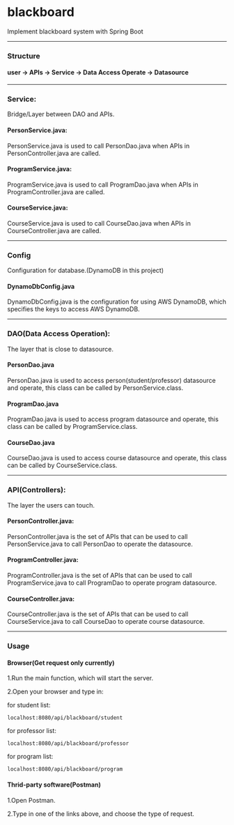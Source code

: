 # blackboard
Implement blackboard system with Spring Boot

---
### Structure
#### user -> APIs -> Service -> Data Access Operate -> Datasource

---
### Service: 
Bridge/Layer between DAO and APIs.
#### PersonService.java:
PersonService.java is used to call PersonDao.java when APIs in PersonController.java are called.

#### ProgramService.java:
ProgramService.java is used to call ProgramDao.java when APIs in ProgramController.java are called.

#### CourseService.java:
CourseService.java is used to call CourseDao.java when APIs in CourseController.java are called.

---

### Config
Configuration for database.(DynamoDB in this project)
#### DynamoDbConfig.java
DynamoDbConfig.java is the configuration for using AWS DynamoDB, which specifies the keys to access AWS DynamoDB.

---
### DAO(Data Access Operation):
The layer that is close to datasource.  
#### PersonDao.java
PersonDao.java is used to access person(student/professor) datasource and operate, this class can be called by PersonService.class.

#### ProgramDao.java
ProgramDao.java is used to access program datasource and operate, this class can be called by ProgramService.class.

#### CourseDao.java
CourseDao.java is used to access course datasource and operate, this class can be called by CourseService.class.


---
### API(Controllers): 
The layer the users can touch.
#### PersonController.java:
PersonController.java is the set of APIs that can be used to call PersonService.java to call PersonDao to operate the datasource.

#### ProgramController.java:
ProgramController.java is the set of APIs that can be used to call ProgramService.java to call ProgramDao to operate program datasource.

#### CourseController.java:
CourseController.java is the set of APIs that can be used to call CourseService.java to call CourseDao to operate course datasource.

---
### Usage
#### Browser(Get request only currently)
1.Run the main function, which will start the server.

2.Open your browser and type in:
  
  for student list:
   
  ```localhost:8080/api/blackboard/student```
  
  for professor list: 
  
  ```localhost:8080/api/blackboard/professor```
  
  for program list: 
  
  ```localhost:8080/api/blackboard/program```

#### Thrid-party software(Postman)
1.Open Postman.

2.Type in one of the links above, and choose the type of request.
